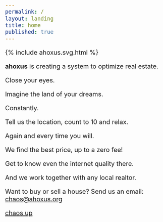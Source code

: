 ```yaml
---
permalink: /
layout: landing
title: home
published: true
---
```


{% include ahoxus.svg.html %}

**ahoxus** is creating a system to optimize real estate.

Close your eyes.

Imagine the land of your dreams.

Constantly.

Tell us the location, count to 10 and relax.

Again and every time you will.

We find the best price, up to a zero fee!

Get to know even the internet quality there.

And we work together with any local realtor.

Want to buy or sell a house? Send us an email:
<br><chaos@ahoxus.org>

<form>
</form>
<p class="page-footer">
---

[chaos up](/sitemap)
</p>

<style>
body {max-width: 550px; margin: 0 auto; font-size: 15pt;}
.page-footer {display: none;}
@media print {
  .site-footer {display: none;}
  .page-footer {display: block;}
}
</style>